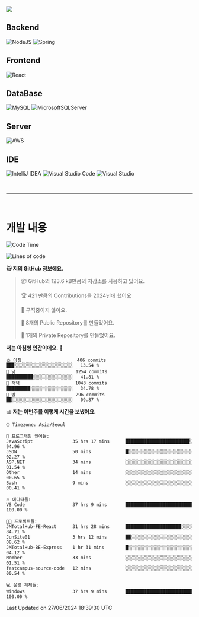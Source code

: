 <img src="https://capsule-render.vercel.app/api?type=waving&color=364765&height=300&section=header&text=Welcome&fontSize=90" />

## Backend
![NodeJS](https://img.shields.io/badge/node.js-6DA55F?style=for-the-badge&logo=node.js&logoColor=white)
![Spring](https://img.shields.io/badge/spring-%236DB33F.svg?style=for-the-badge&logo=spring&logoColor=white)

## Frontend
![React](https://img.shields.io/badge/react-%2320232a.svg?style=for-the-badge&logo=react&logoColor=%2361DAFB)

## DataBase
![MySQL](https://img.shields.io/badge/mysql-4479A1.svg?style=for-the-badge&logo=mysql&logoColor=white)
![MicrosoftSQLServer](https://img.shields.io/badge/Microsoft%20SQL%20Server-CC2927?style=for-the-badge&logo=microsoft%20sql%20server&logoColor=white)

## Server
![AWS](https://img.shields.io/badge/AWS-%23FF9900.svg?style=for-the-badge&logo=amazon-aws&logoColor=white)


## IDE
![IntelliJ IDEA](https://img.shields.io/badge/IntelliJIDEA-000000.svg?style=for-the-badge&logo=intellij-idea&logoColor=white)
![Visual Studio Code](https://img.shields.io/badge/Visual%20Studio%20Code-0078d7.svg?style=for-the-badge&logo=visual-studio-code&logoColor=white)
![Visual Studio](https://img.shields.io/badge/Visual%20Studio-5C2D91.svg?style=for-the-badge&logo=visual-studio&logoColor=white)

<br>

---

<br>

# 개발 내용

<!--START_SECTION:waka-->
![Code Time](http://img.shields.io/badge/Code%20Time-481%20hrs%2033%20mins-blue)

![Lines of code](https://img.shields.io/badge/%EC%A0%80%EB%8A%94%20%EC%97%AC%ED%83%9C%EA%B9%8C%EC%A7%80%20-849.4%20thousand%20%EC%A4%84%EC%9D%98%20%EC%BD%94%EB%93%9C%EB%A5%BC%20%EC%9E%91%EC%84%B1%ED%96%88%EC%96%B4%EC%9A%94.-blue)

**🐱 저의 GitHub 정보에요.** 

> 📦 GitHub의 123.6 kB만큼의 저장소를 사용하고 있어요. 
 > 
> 🏆 421 만큼의 Contributions을 2024년에 했어요
 > 
> 🚫 구직중이지 않아요.
 > 
> 📜 8개의 Public Repository를 만들었어요. 
 > 
> 🔑 1개의 Private Repository를 만들었어요. 
 > 
**저는 아침형 인간이에요. 🐤** 

```text
🌞 아침                     406 commits         ███░░░░░░░░░░░░░░░░░░░░░░   13.54 % 
🌆 낮　                     1254 commits        ██████████░░░░░░░░░░░░░░░   41.81 % 
🌃 저녁                     1043 commits        █████████░░░░░░░░░░░░░░░░   34.78 % 
🌙 밤　                     296 commits         ██░░░░░░░░░░░░░░░░░░░░░░░   09.87 % 
```


📊 **저는 이번주를 이렇게 시간을 보냈어요.** 

```text
🕑︎ Timezone: Asia/Seoul

💬 프로그래밍 언어들: 
JavaScript               35 hrs 17 mins      ████████████████████████░   94.96 % 
JSON                     50 mins             █░░░░░░░░░░░░░░░░░░░░░░░░   02.27 % 
ASP.NET                  34 mins             ░░░░░░░░░░░░░░░░░░░░░░░░░   01.54 % 
Other                    14 mins             ░░░░░░░░░░░░░░░░░░░░░░░░░   00.65 % 
Bash                     9 mins              ░░░░░░░░░░░░░░░░░░░░░░░░░   00.41 % 

🔥 에디터들: 
VS Code                  37 hrs 9 mins       █████████████████████████   100.00 % 

🐱‍💻 프로젝트들: 
JMTotalHub-FE-React      31 hrs 28 mins      █████████████████████░░░░   84.71 % 
JunSite01                3 hrs 12 mins       ██░░░░░░░░░░░░░░░░░░░░░░░   08.62 % 
JMTotalHub-BE-Express    1 hr 31 mins        █░░░░░░░░░░░░░░░░░░░░░░░░   04.12 % 
Member                   33 mins             ░░░░░░░░░░░░░░░░░░░░░░░░░   01.51 % 
fastcampus-source-code   12 mins             ░░░░░░░░░░░░░░░░░░░░░░░░░   00.54 % 

💻 운영 체제들: 
Windows                  37 hrs 9 mins       █████████████████████████   100.00 % 
```


 Last Updated on 27/06/2024 18:39:30 UTC
<!--END_SECTION:waka-->

